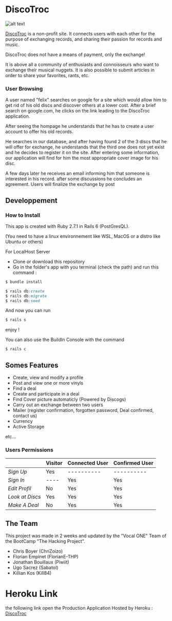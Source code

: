 # DiscoTroc


![alt text][img]


[DiscoTroc](https://discotroc-dev.herokuapp.com/) is a non-profit site. It connects users with each other for the purpose of exchanging records, and sharing their passion for records and music.

DiscoTroc does not have a means of payment, only the exchange!

It is above all a community of enthusiasts and connoisseurs who want to exchange their musical nuggets. It is also possible to submit articles in order to share your favorites, rants, etc.

### User Browsing

A user named "felix" searches on google for a site which would allow him to get rid of his old discs and discover others at a lower cost.
After a brief search on google.com, he clicks on the link leading to the DiscoTroc application.

After seeing the hompage he understands that he has to create a user account to offer his old records.

He searches in our database, and after having found 2 of the 3 discs that he will offer for exchange, he understands that the third one does not yet exist and he decides to register it on the site.
After entering some information, our application will find for him the most appropriate cover image for his disc.

A few days later he receives an email informing him that someone is interested in his record. after some discussions he concludes an agreement.
Users will finalize the exchange by post


[img]: https://media.lactualite.com/2016/06/Vinyle-768x432.jpg "Super vinyle"

## Developpement  

### How to Install

This app is created with Ruby 2.7.1 in Rails 6 (PostGresQL).

(You need to have a linux environnement like WSL, MacOS or a distro like Ubuntu or others)

For LocalHost Server
- Clone or download this repository
- Go in the folder's app with you terminal (check the path) and run this command :
```ruby
$ bundle install

$ rails db:create
$ rails db:migrate
$ rails db:seed

```
 And now you can run 
```ruby
$ rails s
```
enjoy !

You can also use the BuildIn Console with the command
```ruby
$ rails c
```

## Somes Features
- Create, view and modify a profile
- Post and view one or more vinyls
- Find a deal
- Create and participate in a deal
- Find Cover picture automaticly (Powered by Discogs)
- Carry out an exchange between two users
- Mailer (register confirmation, forgotten password, Deal confirmed, contact us)
- Currency
- Active Storage

etc...

### Users Permissions

|                       | Visitor  |    Connected User    |   Confirmed User     |
| --------------------- | -------- | -------------------- | -------------------- |
| _Sign Up_             | Yes      |      ----------      |      ----------      |
| _Sign In_             |   ----   | Yes                  | Yes                  |
| _Edit Profil_         | No       | Yes                  | Yes                  |
| _Look at Discs_       | Yes      | Yes                  | Yes                  |
| _Make A Deal_         | No       | Yes                  | Yes                  |

## The Team 

This project was made in 2 weeks and updated by the "Vocal ONE" Team of the BootCamp "The Hacking Project".

- Chris Boyer (ChriZoizo)
- Florian Empinet (FlorianE-THP)
- Jonathan Bouillaux (Piwiit)
- Ugo Sacrez (Sabatol)
- Killian Kos (Kill84)

# Heroku Link


the following link open the Production Application Hosted by Heroku :
[DiscoTroc](https://discotroc.herokuapp.com/)
